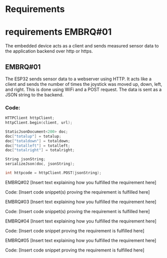 # Requirements


# requirements EMBRQ#01
The embedded device acts as a client and sends measured sensor data to the application backend over http or https.

## EMBRQ#01
The ESP32 sends sensor data to a webserver using HTTP. It acts like a client and sends the number of times the joystick was moved up, down, left, and right. This is done using WiFi and a POST request. The data is sent as a JSON string to the backend.

### Code:
```cpp
HTTPClient httpClient;
httpClient.begin(client, url);

StaticJsonDocument<200> doc;
doc["totalup"] = totalup;
doc["totaldown"] = totaldown;
doc["totalleft"] = totalleft;
doc["totalright"] = totalright;

String jsonString;
serializeJson(doc, jsonString);

int httpcode = httpClient.POST(jsonString);
```

EMBRQ#02
[Insert text explaining how you fulfilled the requirement here]

Code:
[Insert code snippet(s) proving the requirement is fulfilled here]

EMBRQ#03
[Insert text explaining how you fulfilled the requirement here]

Code:
[Insert code snippet(s) proving the requirement is fulfilled here]

EMBRQ#04
[Insert text explaining how you fulfilled the requirement here]

Code:
[Insert code snippet proving the requirement is fulfilled here]

EMBRQ#05
[Insert text explaining how you fulfilled the requirement here]

Code:
[Insert code snippet proving the requirement is fulfilled here]